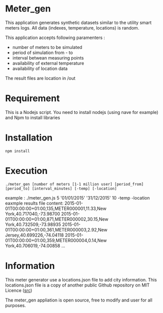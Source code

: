 # Meter_gen
This application generates synthetic datasets similar to the utility smart meters logs.
All data (indexes, temperature, locations) is random. 

This application accepts following paramenters :
- number of meters to be simulated
- period of simulation from - to
- interval betwean measuring points
- availability of external temperature
- availability of location data

The result files are location in /out 

# Requirement
This is a Nodejs script. You need to install nodejs (using nave for example) and Npm to install libraries

# Installation
	npm install
# Execution
	./meter_gen [number of meters [1-1 million user] [period_from] [period_to] [interval_minutes] [-temp] [-location]

example : 
	./meter_gen.js 5 '01/01/2015' '31/12/2015' 10 -temp -location
eaxmple results file content:
	2015-01-01T00:00:00+01:00,135,METER000001,11.33,New York,40.717040,-73.98700
	2015-01-01T00:00:00+01:00,871,METER000002,30.15,New York,40.732509,-73.98935
	2015-01-01T00:00:00+01:00,361,METER000003,2.92,New Jersey,40.699226,-74.04118
	2015-01-01T00:00:00+01:00,359,METER000004,0.14,New York,40.706019,-74.00858
	...
	
# Information
This meter generator use a locations.json file to add city information. This locations.json file is a copy of another public Github repository on MIT Licence (<a href="https://github.com/sjlu/cities/">src</a>)

The meter_gen appliation is open source, free to modify and user for all purposes.


